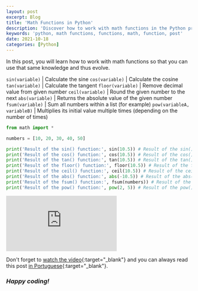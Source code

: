 ```yaml
---
layout: post
excerpt: Blog
title: 'Math Functions in Python'
description: 'Discover how to work with math functions in the Python programming language. Get answers to your questions with the theory and examples presented.'
keywords: 'python, math functions, functions, math, function, post'
date: 2021-10-18
categories: [Python]
---
```


In this post, you will learn how to work with math functions so that you can use that same knowledge and thus evolve.

`sin(variable)` | Calculate the sine
`cos(variable)` | Calculate the cosine
`tan(variable)` | Calculate the tangent
`floor(variable)` | Remove decimal value from given number
`ceil(variable)` | Round the given number to the next
`abs(variable)` | Returns the absolute value of the given number
`fsum(variable)` | Sum all numbers within a list (for example)
`pow(variableA, variableB)` | Multiplies its initial value multiple times (depending on the number of times)

```python
from math import *

numbers = [10, 20, 30, 40, 50]

print('Result of the sin() function:', sin(10.5)) # Result of the sin() function: -0.87969575997167
print('Result of the cos() function:', cos(10.5)) # Result of the cos() function: -0.4755369279959925
print('Result of the tan() function:', tan(10.5)) # Result of the tan() function: 1.8498999934219273
print('Result of the floor() function:', floor(10.5)) # Result of the floor() function: 10
print('Result of the ceil() function:', ceil(10.5)) # Result of the ceil() function: 11
print('Result of the abs() function:', abs(-10.5)) # Result of the abs() function: 10.5
print('Result of the fsum() function:', fsum(numbers)) # Result of the fsum() function: 150.0
print('Result of the pow() function:', pow(2, 5)) # Result of the pow() function: 32.0
```

<div class="video-container">
  <iframe src="https://www.youtube.com/embed/yA_QteaN0vs" frameborder="0" allowfullscreen></iframe>
</div>

Don't forget to [watch the video](https://youtu.be/yA_QteaN0vs){:target="\_blank"} and you can always read this post [in Portuguese](https://caffeinealgorithm.com/blog/funcoes-matematicas-em-python/){:target="\_blank"}.

### _Happy coding!_
